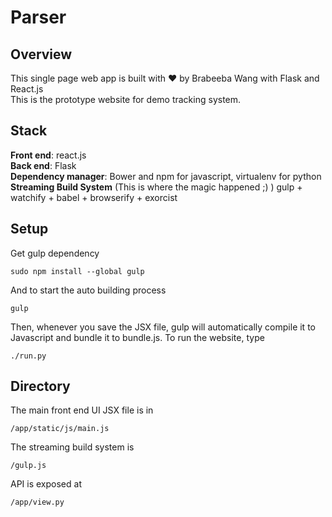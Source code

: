 # Parser
## Overview
This single page web app is built with ♥ by Brabeeba Wang with Flask and React.js <br/>
This is the prototype website for demo tracking system.<br/> 
## Stack
<b>Front end</b>: react.js<br>
<b>Back end</b>: Flask<br>
<b>Dependency manager</b>: Bower and npm for javascript, virtualenv for python<br>
<b>Streaming Build System</b> (This is where the magic happened ;) ) gulp + watchify + babel + browserify + exorcist
## Setup
Get gulp dependency
```
sudo npm install --global gulp
```
And to start the auto building process
```
gulp
```
Then, whenever you save the JSX file, gulp will automatically compile it to Javascript and bundle it to bundle.js. To run the website, type
```
./run.py
```
## Directory
The main front end UI JSX file is in 
```
/app/static/js/main.js
```
The streaming build system is 
```
/gulp.js
```
API is exposed at
```
/app/view.py
```


